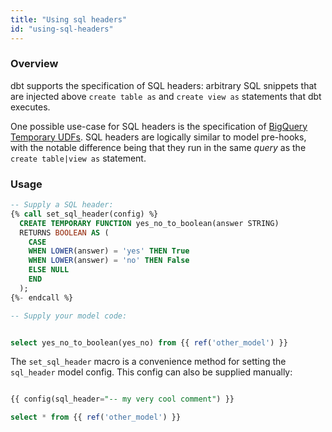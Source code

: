 ```yaml
---
title: "Using sql headers"
id: "using-sql-headers"
---
```


### Overview

dbt supports the specification of SQL headers: arbitrary SQL snippets that are injected above `create table as` and `create view as` statements that dbt executes.

One possible use-case for SQL headers is the specification of [BigQuery Temporary UDFs](https://cloud.google.com/bigquery/docs/reference/standard-sql/user-defined-functions#sql-udf-examples). SQL headers are logically similar to model pre-hooks, with the notable difference being that they run in the same *query* as the `create table|view as` statement.

### Usage

<File name='models/my_model.sql'>

```sql
-- Supply a SQL header:
{% call set_sql_header(config) %}
  CREATE TEMPORARY FUNCTION yes_no_to_boolean(answer STRING)
  RETURNS BOOLEAN AS (
    CASE
    WHEN LOWER(answer) = 'yes' THEN True
    WHEN LOWER(answer) = 'no' THEN False
    ELSE NULL
    END
  );
{%- endcall %}

-- Supply your model code:


select yes_no_to_boolean(yes_no) from {{ ref('other_model') }}
```

</File>


The `set_sql_header` macro is a convenience method for setting the `sql_header` model config. This config can also be supplied manually:

<File name='models/my_model.sql'>

```sql

{{ config(sql_header="-- my very cool comment") }}

select * from {{ ref('other_model') }}
```

</File>
